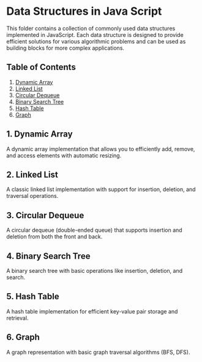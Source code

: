# Data Structures in Java Script

This folder contains a collection of commonly used data structures implemented in JavaScript. Each data structure is designed to provide efficient solutions for various algorithmic problems and can be used as building blocks for more complex applications.

## Table of Contents

1. [Dynamic Array](#1-dynamic-array)
2. [Linked List](#2-linked-list)
3. [Circular Dequeue](#3-circular-dequeue)
4. [Binary Search Tree](#4-binary-search-tree)
5. [Hash Table](#5-hash-table)
6. [Graph](#6-graph)

## 1. Dynamic Array

A dynamic array implementation that allows you to efficiently add, remove, and access elements with automatic resizing.

## 2. Linked List

A classic linked list implementation with support for insertion, deletion, and traversal operations.

## 3. Circular Dequeue

A circular dequeue (double-ended queue) that supports insertion and deletion from both the front and back.

## 4. Binary Search Tree

A binary search tree with basic operations like insertion, deletion, and search.

## 5. Hash Table

A hash table implementation for efficient key-value pair storage and retrieval.

## 6. Graph

A graph representation with basic graph traversal algorithms (BFS, DFS).
